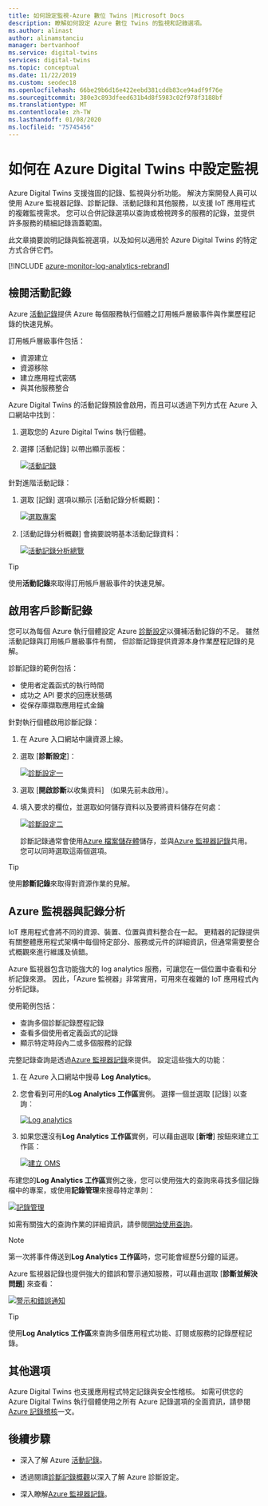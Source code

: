 ```yaml
---
title: 如何設定監視-Azure 數位 Twins |Microsoft Docs
description: 瞭解如何設定 Azure 數位 Twins 的監視和記錄選項。
ms.author: alinast
author: alinamstanciu
manager: bertvanhoof
ms.service: digital-twins
services: digital-twins
ms.topic: conceptual
ms.date: 11/22/2019
ms.custom: seodec18
ms.openlocfilehash: 66be29b6d16e422eebd381cddb83ce94adf9f76e
ms.sourcegitcommit: 380e3c893dfeed631b4d8f5983c02f978f3188bf
ms.translationtype: MT
ms.contentlocale: zh-TW
ms.lasthandoff: 01/08/2020
ms.locfileid: "75745456"
---
```

# <a name="how-to-configure-monitoring-in-azure-digital-twins"></a>如何在 Azure Digital Twins 中設定監視

Azure Digital Twins 支援強固的記錄、監視與分析功能。 解決方案開發人員可以使用 Azure 監視器記錄、診斷記錄、活動記錄和其他服務，以支援 IoT 應用程式的複雜監視需求。 您可以合併記錄選項以查詢或檢視跨多的服務的記錄，並提供許多服務的精細記錄涵蓋範圍。

此文章摘要說明記錄與監視選項，以及如何以適用於 Azure Digital Twins 的特定方式合併它們。

[!INCLUDE [azure-monitor-log-analytics-rebrand](../../includes/azure-monitor-log-analytics-rebrand.md)]

## <a name="review-activity-logs"></a>檢閱活動記錄

Azure [活動記錄](../azure-monitor/platform/platform-logs-overview.md)提供 Azure 每個服務執行個體之訂用帳戶層級事件與作業歷程記錄的快速見解。

訂用帳戶層級事件包括：

* 資源建立
* 資源移除
* 建立應用程式密碼
* 與其他服務整合

Azure Digital Twins 的活動記錄預設會啟用，而且可以透過下列方式在 Azure 入口網站中找到：

1. 選取您的 Azure Digital Twins 執行個體。
1. 選擇 [活動記錄] 以帶出顯示面板：

    [![活動記錄](media/how-to-configure-monitoring/activity-log.png)](media/how-to-configure-monitoring/activity-log.png#lightbox)

針對進階活動記錄：

1. 選取 [記錄] 選項以顯示 [活動記錄分析概觀]：

    [![選取專案](media/how-to-configure-monitoring/activity-log-select.png)](media/how-to-configure-monitoring/activity-log-select.png#lightbox)

1. [活動記錄分析概觀] 會摘要說明基本活動記錄資料：

    [![活動記錄分析總覽]( media/how-to-configure-monitoring/log-analytics-overview.png)]( media/how-to-configure-monitoring/log-analytics-overview.png#lightbox)

>[!TIP]
>使用**活動記錄**來取得訂用帳戶層級事件的快速見解。

## <a name="enable-customer-diagnostic-logs"></a>啟用客戶診斷記錄

您可以為每個 Azure 執行個體設定 Azure [診斷設定](../azure-monitor/platform/platform-logs-overview.md)以彌補活動記錄的不足。 雖然活動記錄與訂用帳戶層級事件有關， 但診斷記錄提供資源本身作業歷程記錄的見解。

診斷記錄的範例包括：

* 使用者定義函式的執行時間
* 成功之 API 要求的回應狀態碼
* 從保存庫擷取應用程式金鑰

針對執行個體啟用診斷記錄：

1. 在 Azure 入口網站中讓資源上線。
1. 選取 [**診斷設定**]：

    [![診斷設定一](media/how-to-configure-monitoring/diagnostic-settings-one.png)](media/how-to-configure-monitoring/diagnostic-settings-one.png#lightbox)

1. 選取 [**開啟診斷**以收集資料] （如果先前未啟用）。
1. 填入要求的欄位，並選取如何儲存資料以及要將資料儲存在何處：

    [![診斷設定二](media/how-to-configure-monitoring/diagnostic-settings-two.png)](media/how-to-configure-monitoring/diagnostic-settings-two.png#lightbox)

    診斷記錄通常會使用[Azure 檔案儲存體](../storage/files/storage-files-deployment-guide.md)儲存，並與[Azure 監視器記錄](../azure-monitor/log-query/get-started-portal.md)共用。 您可以同時選取這兩個選項。

>[!TIP]
>使用**診斷記錄**來取得對資源作業的見解。

## <a name="azure-monitor-and-log-analytics"></a>Azure 監視器與記錄分析

IoT 應用程式會將不同的資源、裝置、位置與資料整合在一起。 更精器的記錄提供有關整體應用程式架構中每個特定部分、服務或元件的詳細資訊，但通常需要整合式概觀來進行維護及偵錯。

Azure 監視器包含功能強大的 log analytics 服務，可讓您在一個位置中查看和分析記錄來源。 因此，「Azure 監視器」非常實用，可用來在複雜的 IoT 應用程式內分析記錄。

使用範例包括：

* 查詢多個診斷記錄歷程記錄
* 查看多個使用者定義函式的記錄
* 顯示特定時段內二或多個服務的記錄

完整記錄查詢是透過[Azure 監視器記錄](../azure-monitor/log-query/log-query-overview.md)來提供。 設定這些強大的功能：

1. 在 Azure 入口網站中搜尋 **Log Analytics**。
1. 您會看到可用的**Log Analytics 工作區**實例。 選擇一個並選取 [記錄] 以查詢：

    [![Log analytics](media/how-to-configure-monitoring/log-analytics.png)](media/how-to-configure-monitoring/log-analytics.png#lightbox)

1. 如果您還沒有**Log Analytics 工作區**實例，可以藉由選取 [**新增**] 按鈕來建立工作區：

    [![建立 OMS](media/how-to-configure-monitoring/log-analytics-oms.png)](media/how-to-configure-monitoring/log-analytics-oms.png#lightbox)

布建您的**Log Analytics 工作區**實例之後，您可以使用強大的查詢來尋找多個記錄檔中的專案，或使用**記錄管理**來搜尋特定準則：

   [![記錄管理](media/how-to-configure-monitoring/log-analytics-management.png)](media/how-to-configure-monitoring/log-analytics-management.png#lightbox)

如需有關強大的查詢作業的詳細資訊，請參閱[開始使用查詢](../azure-monitor/log-query/get-started-queries.md)。

> [!NOTE]
> 第一次將事件傳送到**Log Analytics 工作區**時，您可能會經歷5分鐘的延遲。

Azure 監視器記錄也提供強大的錯誤和警示通知服務，可以藉由選取 [**診斷並解決問題**] 來查看：

   [![警示和錯誤通知](media/how-to-configure-monitoring/log-analytics-notifications.png)](media/how-to-configure-monitoring/log-analytics-notifications.png#lightbox)

>[!TIP]
>使用**Log Analytics 工作區**來查詢多個應用程式功能、訂閱或服務的記錄歷程記錄。

## <a name="other-options"></a>其他選項

Azure Digital Twins 也支援應用程式特定記錄與安全性稽核。 如需可供您的 Azure Digital Twins 執行個體使用之所有 Azure 記錄選項的全面資訊，請參閱 [Azure 記錄稽核](../security/fundamentals/log-audit.md)一文。

## <a name="next-steps"></a>後續步驟

- 深入了解 Azure [活動記錄](../azure-monitor/platform/platform-logs-overview.md)。

- 透過閱讀[診斷記錄概觀](../azure-monitor/platform/platform-logs-overview.md)以深入了解 Azure 診斷設定。

- 深入瞭解[Azure 監視器記錄](../azure-monitor/log-query/get-started-portal.md)。

